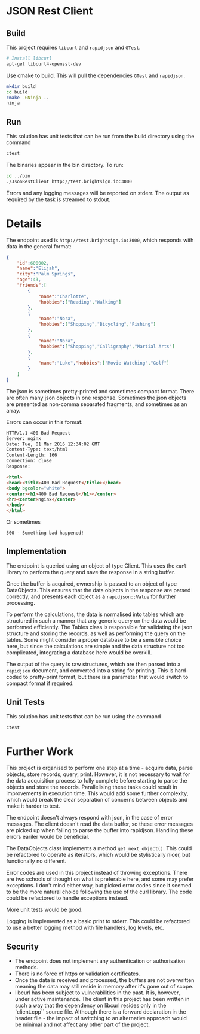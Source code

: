 # JSON Rest Client

## Build

This project requires `libcurl` and `rapidjson` and `GTest`.

```bash
# Install libcurl
apt-get libcurl4-openssl-dev
```

Use cmake to build. This will pull the dependencies `GTest` and `rapidjson`.

```bash
mkdir build
cd build
cmake -GNinja ..
ninja
```

## Run

This solution has unit tests that can be run from the build directory using the command

```bash
ctest
```

The binaries appear in the bin directory. To run:

```bash
cd ../bin
./JsonRestClient http://test.brightsign.io:3000
```

Errors and any logging messages will be reported on stderr. The output as required by the task is
streamed to stdout.

# Details

The endpoint used is `http://test.brightsign.io:3000`, which responds with data in the general format:

```json
{
    "id":600002,
    "name":"Elijah",
    "city":"Palm Springs",
    "age":43,
    "friends":[
        {
            "name":"Charlotte",
            "hobbies":["Reading","Walking"]
        },
        {
            "name":"Nora",
            "hobbies":["Shopping","Bicycling","Fishing"]
        },
        {
            "name":"Nora",
            "hobbies":["Shopping","Calligraphy","Martial Arts"]
        },
        {
            "name":"Luke","hobbies":["Movie Watching","Golf"]
        }
    ]
}
```

The json is sometimes pretty-printed and sometimes compact format. There are often many json objects in one response.
Sometimes the json objects are presented as non-comma separated fragments, and sometimes as an array.

Errors can occur in this format:

```html
HTTP/1.1 400 Bad Request
Server: nginx
Date: Tue, 01 Mar 2016 12:34:02 GMT
Content-Type: text/html
Content-Length: 166
Connection: close
Response:

<html>
<head><title>400 Bad Request</title></head>
<body bgcolor="white">
<center><h1>400 Bad Request</h1></center>
<hr><center>nginx</center>
</body>
</html>
```

Or sometimes

```
500 - Something bad happened!
```

## Implementation

The endpoint is queried using an object of type Client. This uses the `curl` library to perform the query and save the
response in a string buffer.

Once the buffer is acquired, ownership is passed to an object of type DataObjects. This ensures that the data objects
in the response are parsed correctly, and presents each object as a `rapidjson::Value` for further processing.

To perform the calculations, the data is normalised into tables which are structured in such a manner that any generic
query on the data would be performed efficiently. The Tables class is responsible for validating the json structure and
storing the records, as well as performing the query on the tables. Some might consider a proper database to be a
sensible choice here, but since the calculations are simple and the data structure not too complicated, integrating a
database here would be overkill.

The output of the query is raw structures, which are then parsed into a `rapidjson` document, and converted into a string
for printing. This is hard-coded to pretty-print format, but there is a parameter that would switch to compact format if
required.

## Unit Tests

This solution has unit tests that can be run using the command

```bash
ctest
```

# Further Work

This project is organised to perform one step at a time - acquire data, parse objects, store records, query, print.
However, it is not necessary to wait for the data acquisition process to fully complete before starting to parse the
objects and store the records. Parallelising these tasks could result in improvements in execution time. This would add
some further complexity, which would break the clear separation of concerns between objects and make it harder to test.

The endpoint doesn't always respond with json, in the case of error messages. The client doesn't read the data buffer,
so these error messages are picked up when failing to parse the buffer into rapidjson. Handling these errors eariler
would be beneficial.

The DataObjects class implements a method `get_next_object()`. This could be refactored to operate as iterators, which
would be stylistically nicer, but functionally no different.

Error codes are used in this project instead of throwing exceptions. There are two schools of thought on what is
preferable here, and some may prefer exceptions. I don't mind either way, but picked error codes since it seemed to be
the more natural choice following the use of the curl library. The code could be refactored to handle exceptions instead.

More unit tests would be good.

Logging is implemented as a basic print to stderr. This could be refactored to use a better logging method with file handlers,
log levels, etc.

## Security

- The endpoint does not implement any authentication or authorisation methods.
- There is no force of https or validation certificates.
- Once the data is received and processed, the buffers are not overwritten meaning the data may still reside in memory after
it's gone out of scope.
- libcurl has been subject to vulnerabilities in the past. It is, however, under active maintenance. The client in this project
has been written in such a way that the dependency on libcurl resides only in the `client.cpp`` source file. Although there is
a forward declaration in the header file - the impact of switching to an alternative approach would be minimal and not affect
any other part of the project.